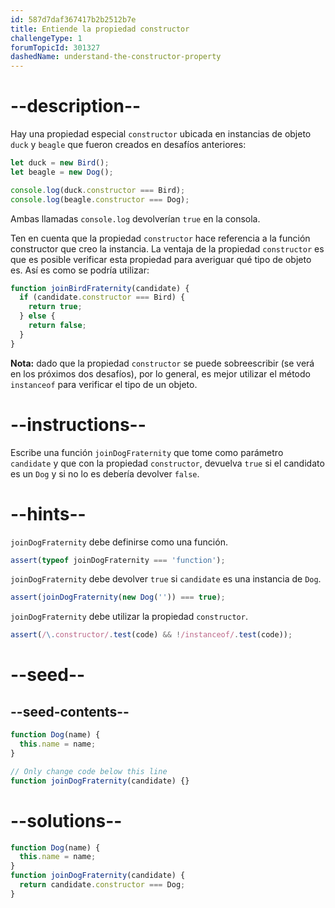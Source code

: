 ```yaml
---
id: 587d7daf367417b2b2512b7e
title: Entiende la propiedad constructor
challengeType: 1
forumTopicId: 301327
dashedName: understand-the-constructor-property
---
```


# --description--

Hay una propiedad especial `constructor` ubicada en instancias de objeto `duck` y `beagle` que fueron creados en desafíos anteriores:

```js
let duck = new Bird();
let beagle = new Dog();

console.log(duck.constructor === Bird);
console.log(beagle.constructor === Dog);
```

Ambas llamadas `console.log` devolverían `true` en la consola.

Ten en cuenta que la propiedad `constructor` hace referencia a la función constructor que creo la instancia. La ventaja de la propiedad `constructor` es que es posible verificar esta propiedad para averiguar qué tipo de objeto es. Así es como se podría utilizar:

```js
function joinBirdFraternity(candidate) {
  if (candidate.constructor === Bird) {
    return true;
  } else {
    return false;
  }
}
```

**Nota:** dado que la propiedad `constructor` se puede sobreescribir (se verá en los próximos dos desafíos), por lo general, es mejor utilizar el método `instanceof` para verificar el tipo de un objeto.

# --instructions--

Escribe una función `joinDogFraternity` que tome como parámetro `candidate` y que con la propiedad `constructor`, devuelva `true` si el candidato es un `Dog` y si no lo es debería devolver `false`.

# --hints--

`joinDogFraternity` debe definirse como una función.

```js
assert(typeof joinDogFraternity === 'function');
```

`joinDogFraternity` debe devolver `true` si `candidate` es una instancia de `Dog`.

```js
assert(joinDogFraternity(new Dog('')) === true);
```

`joinDogFraternity` debe utilizar la propiedad `constructor`.

```js
assert(/\.constructor/.test(code) && !/instanceof/.test(code));
```

# --seed--

## --seed-contents--

```js
function Dog(name) {
  this.name = name;
}

// Only change code below this line
function joinDogFraternity(candidate) {}
```

# --solutions--

```js
function Dog(name) {
  this.name = name;
}
function joinDogFraternity(candidate) {
  return candidate.constructor === Dog;
}
```

